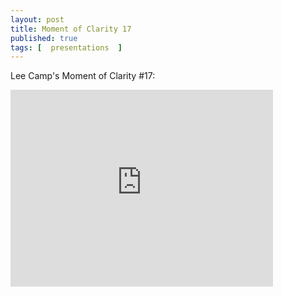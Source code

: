 ```yaml
---
layout: post
title: Moment of Clarity 17
published: true 
tags: [  presentations  ]
---
```


Lee Camp's Moment of Clarity #17:

<iframe width="420" height="315" src="https://www.youtube.com/embed/xH8YGOcQsIc" frameborder="0" allowfullscreen></iframe>



